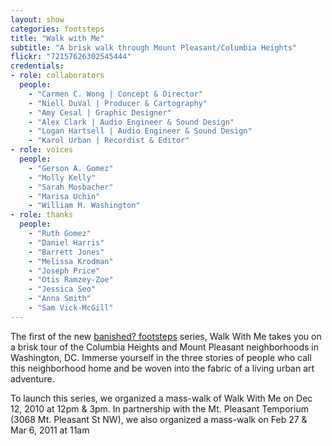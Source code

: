```yaml
---
layout: show
categories: footsteps
title: "Walk with Me"
subtitle: "A brisk walk through Mount Pleasant/Columbia Heights"
flickr: "72157626302545444"
credentials:
- role: collaborators
  people:
    - "Carmen C. Wong | Concept & Director"
    - "Niell DuVal | Producer & Cartography"
    - "Amy Cesal | Graphic Designer"
    - "Alex Clark | Audio Engineer & Sound Design"
    - "Logan Hartsell | Audio Engineer & Sound Design"
    - "Karol Urban | Recordist & Editor"
- role: voices
  people:
    - "Gerson A. Gomez"
    - "Molly Kelly"
    - "Sarah Mosbacher"
    - "Marisa Uchin"
    - "William M. Washington"
- role: thanks
  people:
    - "Ruth Gomez"
    - "Daniel Harris"
    - "Barrett Jones"
    - "Melissa Krodman"
    - "Joseph Price"
    - "Otis Ramzey-Zoe"
    - "Jessica Seo"
    - "Anna Smith"
    - "Sam Vick-McGill"
---
```

The first of the new [banished? footsteps]({{site.baseurl}}/footsteps) series, Walk With Me takes you on a brisk tour of the Columbia Heights and Mount Pleasant neighborhoods in Washington, DC. Immerse yourself in the three stories of people who call this neighborhood home and be woven into the fabric of a living urban art adventure.

To launch this series, we organized a mass-walk of Walk With Me on Dec 12, 2010 at 12pm & 3pm. In partnership with the Mt. Pleasant Temporium (3068 Mt. Pleasant St NW), we also organized a mass-walk on Feb 27 & Mar 6, 2011 at 11am